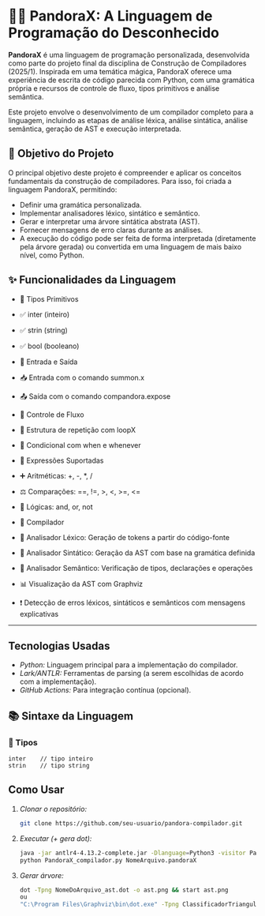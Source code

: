 
# 🧙‍♂️ PandoraX: A Linguagem de Programação do Desconhecido

**PandoraX** é uma linguagem de programação personalizada, desenvolvida como parte do projeto final da disciplina de Construção de Compiladores (2025/1). Inspirada em uma temática mágica, PandoraX oferece uma experiência de escrita de código parecida com Python, com uma gramática própria e recursos de controle de fluxo, tipos primitivos e análise semântica.

Este projeto envolve o desenvolvimento de um compilador completo para a linguagem, incluindo as etapas de análise léxica, análise sintática, análise semântica, geração de AST e execução interpretada.


## 🎯 Objetivo do Projeto

O principal objetivo deste projeto é compreender e aplicar os conceitos fundamentais da construção de compiladores. Para isso, foi criada a linguagem PandoraX, permitindo:
- Definir uma gramática personalizada.
- Implementar analisadores léxico, sintático e semântico.
- Gerar e interpretar uma árvore sintática abstrata (AST).
- Fornecer mensagens de erro claras durante as análises.
- A execução do código pode ser feita de forma interpretada (diretamente pela árvore gerada) ou convertida em uma linguagem de mais baixo nível, como Python.

## ✨ Funcionalidades da Linguagem
- 🔸 Tipos Primitivos
- ✅ inter (inteiro)
- ✅ strin (string)
- ✅ bool (booleano)

- 🔸 Entrada e Saída
- 📥 Entrada com o comando summon.x
- 📤 Saída com o comando compandora.expose

- 🔸 Controle de Fluxo
- 🔁 Estrutura de repetição com loopX
- 🔀 Condicional com when e whenever

- 🔸 Expressões Suportadas
- ➕ Aritméticas: +, -, *, /
- ⚖️ Comparações: ==, !=, >, <, >=, <=
- 🔀 Lógicas: and, or, not

- 🔸 Compilador
- 🧾 Analisador Léxico: Geração de tokens a partir do código-fonte
- 🌲 Analisador Sintático: Geração da AST com base na gramática definida
- 🧠 Analisador Semântico: Verificação de tipos, declarações e operações
- 📊 Visualização da AST com Graphviz
- ❗ Detecção de erros léxicos, sintáticos e semânticos com mensagens explicativas
  
---

## Tecnologias Usadas

- *Python:* Linguagem principal para a implementação do compilador.
- *Lark/ANTLR:* Ferramentas de parsing (a serem escolhidas de acordo com a implementação).
- *GitHub Actions:* Para integração contínua (opcional).

## 📚 Sintaxe da Linguagem

### 🧾 Tipos

```pandorax
inter    // tipo inteiro
strin    // tipo string
```

## Como Usar

1. *Clonar o repositório:*
   ```bash
   git clone https://github.com/seu-usuario/pandora-compilador.git
2. *Executar (+ gera dot):*
   ```bash
   java -jar antlr4-4.13.2-complete.jar -Dlanguage=Python3 -visitor PandoraX.g4
   python PandoraX_compilador.py NomeArquivo.pandoraX

2. *Gerar árvore:*
   ```bash
   dot -Tpng NomeDoArquivo_ast.dot -o ast.png && start ast.png
   ou
   "C:\Program Files\Graphviz\bin\dot.exe" -Tpng ClassificadorTriangulo_ast.dot -o arvore_sintatica.png




